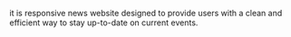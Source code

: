 it is responsive news website designed to provide users with a clean and efficient way to stay up-to-date on current events.
